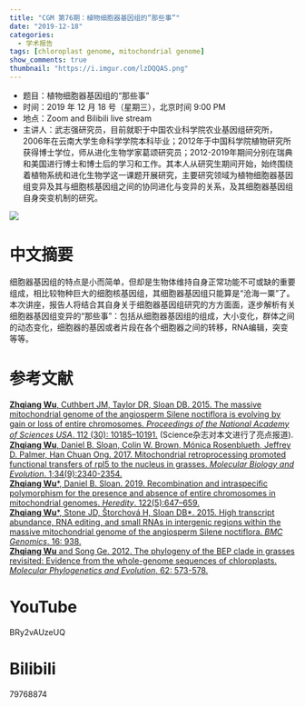 ```yaml
---
title: "CGM 第76期：植物细胞器基因组的“那些事”"
date: "2019-12-18"
categories:
  - 学术报告
tags: [chloroplast genome, mitochondrial genome]
show_comments: true
thumbnail: "https://i.imgur.com/lzDQQAS.png"
---
```


- 题目：植物细胞器基因组的“那些事”
- 时间：2019 年 12 月 18 号（星期三），北京时间 9:00 PM
- 地点：Zoom and Bilibili live stream
- 主讲人：武志强研究员，目前就职于中国农业科学院农业基因组研究所，2006年在云南大学生命科学学院本科毕业；2012年于中国科学院植物研究所获得博士学位，师从进化生物学家葛颂研究员；2012-2019年期间分别在瑞典和美国进行博士和博士后的学习和工作。其本人从研究生期间开始，始终围绕着植物系统和进化生物学这一课题开展研究，主要研究领域为植物细胞器基因组变异及其与细胞核基因组之间的协同进化与变异的关系，及其细胞器基因组自身突变机制的研究。

![](https://i.imgur.com/WKASO8o.png)

# 中文摘要

细胞器基因组的特点是小而简单，但却是生物体维持自身正常功能不可或缺的重要组成，相比较物种巨大的细胞核基因组，其细胞器基因组只能算是“沧海一粟”了。本次讲座，报告人将结合其自身关于细胞器基因组研究的方方面面，逐步解析有关细胞器基因组变异的“那些事”：包括从细胞器基因组的组成，大小变化，群体之间的动态变化，细胞器的基因或者片段在各个细胞器之间的转移，RNA编辑，突变等等。 

# 参考文献

[**Zhqiang Wu**, Cuthbert JM, Taylor DR, Sloan DB. 2015. The massive mitochondrial genome of the angiosperm Silene noctiflora is evolving by gain or loss of entire chromosomes. *Proceedings of the National Academy of Sciences USA*. 112 (30): 10185–10191.](https://www.pnas.org/content/112/33/10185.long) (Science杂志对本文进行了亮点报道). <br>
[**Zhqiang Wu**, Daniel B. Sloan, Colin W. Brown, Mónica Rosenblueth, Jeffrey D. Palmer, Han Chuan Ong. 2017. Mitochondrial retroprocessing promoted functional transfers of rpl5 to the nucleus in grasses. *Molecular Biology and Evolution*. 1;34(9):2340-2354.](https://academic.oup.com/mbe/article/34/9/2340/3852550) <br>
[**Zhqiang Wu**\*, Daniel B. Sloan. 2019. Recombination and intraspecific polymorphism for the presence and absence of entire chromosomes in mitochondrial genomes. *Heredity*. 122(5):647–659.](https://www.nature.com/articles/s41437-018-0153-3)  <br>
[**Zhqiang Wu**\*, Stone JD, Štorchová H, Sloan DB\*. 2015. High transcript abundance, RNA editing, and small RNAs in intergenic regions within the massive mitochondrial genome of the angiosperm Silene noctiflora. *BMC Genomics*. 16: 938.](https://bmcgenomics.biomedcentral.com/articles/10.1186/s12864-015-2155-3) <br>
[**Zhqiang Wu** and Song Ge. 2012. The phylogeny of the BEP clade in grasses revisited: Evidence from the whole-genome sequences of chloroplasts. *Molecular Phylogenetics and Evolution*. 62: 573-578.](https://www.sciencedirect.com/science/article/pii/S1055790311004519?via%3Dihub)  <br>

# YouTube

BRy2vAUzeUQ

# Bilibili

79768874

